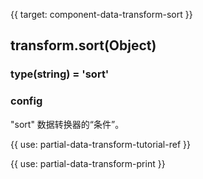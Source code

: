 {{ target: component-data-transform-sort }}

## transform.sort(Object)

### type(string) = 'sort'

### config

"sort" 数据转换器的“条件”。

{{ use: partial-data-transform-tutorial-ref }}


{{ use: partial-data-transform-print }}
